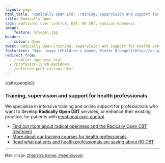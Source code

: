 ```yaml
---
layout: page
html_title: "Radically Open Ltd: Training, supervision and support for radical-openness and Radically Open DBT (RO DBT)"
title: Radically Open
tags: emotional over control, DBT, RO DBT, radical-openness
image:
    feature: bruegel.jpg
header:
    colour: None
tweet: Radically Open—Training, supervision and support for health professionals.
footertext: "Main image [Children's Games, Pieter Bruegel](http://en.wikipedia.org/wiki/Children's_Games_(Bruegel))."
redirect_from:
  - /radical-openness.html
  - /professor-lynch.markdown
  - /selected-publications.html
---
```


{{site.people}}

### Training, supervision and support for health professionals.

We specialise in intensive training and online support for professionals who want to develop **Radically Open DBT** services, or enhance their existing practice, for patients with [emotional over-control](/about/#overcontrol).

- [Find out more about radical openness and the Radically Open DBT treatment](/about/)
- [More about our training courses for health professionals](/professionals/)
- [Read what patients and health professionals are saying about RO DBT](/about/quotes/)




<hr>

<small>Main image: [Children's Games, Pieter Bruegel](http://en.wikipedia.org/wiki/Children's_Games_(Bruegel)).</small>




